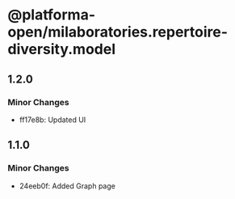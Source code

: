 # @platforma-open/milaboratories.repertoire-diversity.model

## 1.2.0

### Minor Changes

- ff17e8b: Updated UI

## 1.1.0

### Minor Changes

- 24eeb0f: Added Graph page

